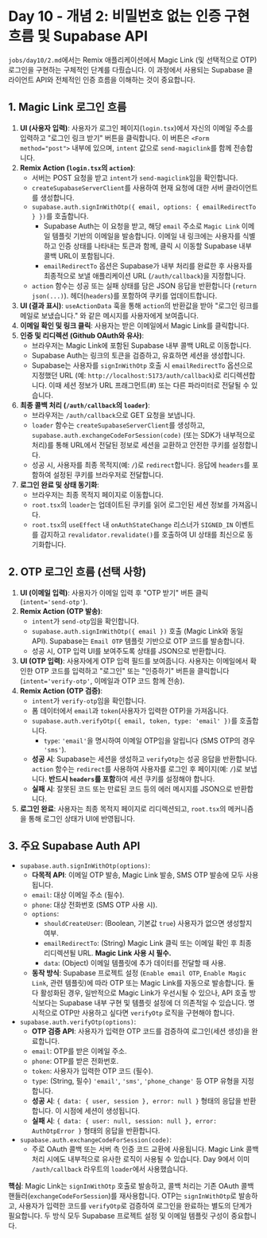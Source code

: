 # Day 10 - 개념 2: 비밀번호 없는 인증 구현 흐름 및 Supabase API

`jobs/day10/2.md`에서는 Remix 애플리케이션에서 Magic Link (및 선택적으로 OTP) 로그인을 구현하는 구체적인 단계를 다뤘습니다. 이 과정에서 사용되는 Supabase 클라이언트 API와 전체적인 인증 흐름을 이해하는 것이 중요합니다.

## 1. Magic Link 로그인 흐름

1.  **UI (사용자 입력)**: 사용자가 로그인 페이지(`login.tsx`)에서 자신의 이메일 주소를 입력하고 "로그인 링크 받기" 버튼을 클릭합니다. 이 버튼은 `<Form method="post">` 내부에 있으며, `intent` 값으로 `send-magiclink`를 함께 전송합니다.
2.  **Remix Action (`login.tsx`의 `action`)**:
    *   서버는 POST 요청을 받고 `intent`가 `send-magiclink`임을 확인합니다.
    *   `createSupabaseServerClient`를 사용하여 현재 요청에 대한 서버 클라이언트를 생성합니다.
    *   `supabase.auth.signInWithOtp({ email, options: { emailRedirectTo } })`를 호출합니다.
        *   Supabase Auth는 이 요청을 받고, 해당 `email` 주소로 `Magic Link` 이메일 템플릿 기반의 이메일을 발송합니다. 이메일 내 링크에는 사용자를 식별하고 인증 상태를 나타내는 토큰과 함께, 클릭 시 이동할 Supabase 내부 콜백 URL이 포함됩니다.
        *   `emailRedirectTo` 옵션은 Supabase가 내부 처리를 완료한 후 사용자를 최종적으로 보낼 애플리케이션 URL (`/auth/callback`)을 지정합니다.
    *   `action` 함수는 성공 또는 실패 상태를 담은 JSON 응답을 반환합니다 (`return json(...)`). 헤더(`headers`)를 포함하여 쿠키를 업데이트합니다.
3.  **UI (결과 표시)**: `useActionData` 훅을 통해 `action`의 반환값을 받아 "로그인 링크를 메일로 보냈습니다." 와 같은 메시지를 사용자에게 보여줍니다.
4.  **이메일 확인 및 링크 클릭**: 사용자는 받은 이메일에서 Magic Link를 클릭합니다.
5.  **인증 및 리디렉션 (Github OAuth와 유사)**:
    *   브라우저는 Magic Link에 포함된 Supabase 내부 콜백 URL로 이동합니다.
    *   Supabase Auth는 링크의 토큰을 검증하고, 유효하면 세션을 생성합니다.
    *   Supabase는 사용자를 `signInWithOtp` 호출 시 `emailRedirectTo` 옵션으로 지정했던 URL (예: `http://localhost:5173/auth/callback`)로 리디렉션합니다. 이때 세션 정보가 URL 프래그먼트(#) 또는 다른 파라미터로 전달될 수 있습니다.
6.  **최종 콜백 처리 (`/auth/callback`의 `loader`)**:
    *   브라우저는 `/auth/callback`으로 GET 요청을 보냅니다.
    *   `loader` 함수는 `createSupabaseServerClient`를 생성하고, `supabase.auth.exchangeCodeForSession(code)` (또는 SDK가 내부적으로 처리)를 통해 URL에서 전달된 정보로 세션을 교환하고 안전한 쿠키를 설정합니다.
    *   성공 시, 사용자를 최종 목적지(예: `/`)로 `redirect`합니다. 응답에 `headers`를 포함하여 설정된 쿠키를 브라우저로 전달합니다.
7.  **로그인 완료 및 상태 동기화**:
    *   브라우저는 최종 목적지 페이지로 이동합니다.
    *   `root.tsx`의 `loader`는 업데이트된 쿠키를 읽어 로그인된 세션 정보를 가져옵니다.
    *   `root.tsx`의 `useEffect` 내 `onAuthStateChange` 리스너가 `SIGNED_IN` 이벤트를 감지하고 `revalidator.revalidate()`를 호출하여 UI 상태를 최신으로 동기화합니다.

## 2. OTP 로그인 흐름 (선택 사항)

1.  **UI (이메일 입력)**: 사용자가 이메일 입력 후 "OTP 받기" 버튼 클릭 (`intent='send-otp'`).
2.  **Remix Action (OTP 발송)**:
    *   `intent`가 `send-otp`임을 확인합니다.
    *   `supabase.auth.signInWithOtp({ email })` 호출 (Magic Link와 동일 API). Supabase는 `Email OTP` 템플릿 기반으로 OTP 코드를 발송합니다.
    *   성공 시, OTP 입력 UI를 보여주도록 상태를 JSON으로 반환합니다.
3.  **UI (OTP 입력)**: 사용자에게 OTP 입력 필드를 보여줍니다. 사용자는 이메일에서 확인한 OTP 코드를 입력하고 "로그인" 또는 "인증하기" 버튼을 클릭합니다 (`intent='verify-otp'`, 이메일과 OTP 코드 함께 전송).
4.  **Remix Action (OTP 검증)**:
    *   `intent`가 `verify-otp`임을 확인합니다.
    *   폼 데이터에서 `email`과 `token`(사용자가 입력한 OTP)을 가져옵니다.
    *   `supabase.auth.verifyOtp({ email, token, type: 'email' })`를 호출합니다.
        *   `type`: `'email'`을 명시하여 이메일 OTP임을 알립니다 (SMS OTP의 경우 `'sms'`).
    *   **성공 시**: Supabase는 세션을 생성하고 `verifyOtp`는 성공 응답을 반환합니다. `action` 함수는 `redirect`를 사용하여 사용자를 로그인 후 페이지(예: `/`)로 보냅니다. **반드시 `headers`를 포함**하여 세션 쿠키를 설정해야 합니다.
    *   **실패 시**: 잘못된 코드 또는 만료된 코드 등의 에러 메시지를 JSON으로 반환합니다.
5.  **로그인 완료**: 사용자는 최종 목적지 페이지로 리디렉션되고, `root.tsx`의 메커니즘을 통해 로그인 상태가 UI에 반영됩니다.

## 3. 주요 Supabase Auth API

*   `supabase.auth.signInWithOtp(options)`:
    *   **다목적 API**: 이메일 OTP 발송, Magic Link 발송, SMS OTP 발송에 모두 사용됩니다.
    *   `email`: 대상 이메일 주소 (필수).
    *   `phone`: 대상 전화번호 (SMS OTP 사용 시).
    *   `options`:
        *   `shouldCreateUser`: (Boolean, 기본값 `true`) 사용자가 없으면 생성할지 여부.
        *   `emailRedirectTo`: (String) Magic Link 클릭 또는 이메일 확인 후 최종 리디렉션될 URL. **Magic Link 사용 시 필수.**
        *   `data`: (Object) 이메일 템플릿에 추가 데이터를 전달할 때 사용.
    *   **동작 방식**: Supabase 프로젝트 설정 (`Enable email OTP`, `Enable Magic Link`, 관련 템플릿)에 따라 OTP 또는 Magic Link를 자동으로 발송합니다. 둘 다 활성화된 경우, 일반적으로 Magic Link가 우선시될 수 있으나, API 호출 방식보다는 Supabase 내부 구현 및 템플릿 설정에 더 의존적일 수 있습니다. 명시적으로 OTP만 사용하고 싶다면 `verifyOtp` 로직을 구현해야 합니다.
*   `supabase.auth.verifyOtp(options)`:
    *   **OTP 검증 API**: 사용자가 입력한 OTP 코드를 검증하여 로그인(세션 생성)을 완료합니다.
    *   `email`: OTP를 받은 이메일 주소.
    *   `phone`: OTP를 받은 전화번호.
    *   `token`: 사용자가 입력한 OTP 코드 (필수).
    *   `type`: (String, 필수) `'email'`, `'sms'`, `'phone_change'` 등 OTP 유형을 지정합니다.
    *   **성공 시**: `{ data: { user, session }, error: null }` 형태의 응답을 반환합니다. 이 시점에 세션이 생성됩니다.
    *   **실패 시**: `{ data: { user: null, session: null }, error: AuthOtpError }` 형태의 응답을 반환합니다.
*   `supabase.auth.exchangeCodeForSession(code)`:
    *   주로 OAuth 콜백 또는 서버 측 인증 코드 교환에 사용됩니다. Magic Link 콜백 처리 시에도 내부적으로 유사한 로직이 사용될 수 있습니다. Day 9에서 이미 `/auth/callback` 라우트의 `loader`에서 사용했습니다.

**핵심**: Magic Link는 `signInWithOtp` 호출로 발송하고, 콜백 처리는 기존 OAuth 콜백 핸들러(`exchangeCodeForSession`)를 재사용합니다. OTP는 `signInWithOtp`로 발송하고, 사용자가 입력한 코드를 `verifyOtp`로 검증하여 로그인을 완료하는 별도의 단계가 필요합니다. 두 방식 모두 Supabase 프로젝트 설정 및 이메일 템플릿 구성이 중요합니다. 